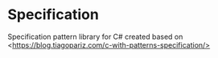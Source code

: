 # Specification
Specification pattern library for C# created based on &lt;https://blog.tiagopariz.com/c-with-patterns-specification/>
